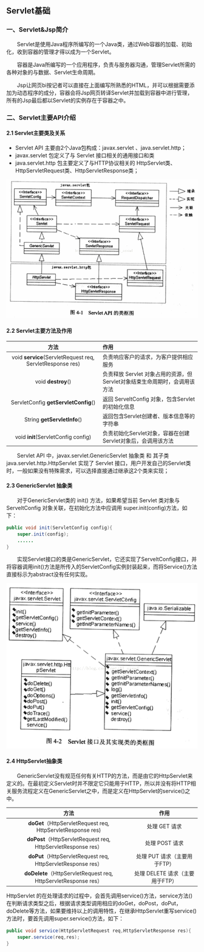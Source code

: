 ## Servlet基础

### 一、Servlet&Jsp简介

&emsp;&emsp;Servlet是使用Java程序所编写的一个Java类，通过Web容器的加载、初始化，收到容器的管理才得以成为一个Servlet。

&emsp;&emsp;容器是Java所编写的一个应用程序，负责与服务器沟通，管理Servlet所需的各种对象的与数据、Servlet生命周期。

&emsp;&emsp;Jsp让网页bi按记者可以直接在上面编写所熟悉的HTML，并可以根据需要添加为动态程序的成分，容器会将Jsp网页转译Servlet并加载到容器中进行管理，所有的Jsp最后都以Servlet的实例存在于容器之中。

### 二、Servlet主要API介绍

#### 2.1 Servlet主要类及关系

+ Servlet API 主要由2个Java包构成：javax.servlet 、java.servlet.http；
+ javax.servlet 包定义了与 Servlet 接口相关的通用接口和类
+ java.servlet.http 包主要定义了与HTTP协议相关的 HttpServlet类、HttpServletRequest类、HttpServletResponse类；

<img src="../../images/3.1Servlet相关api.png" alt="3.1Servlet相关api" style="zoom:67%;" />

#### 2.2 Servlet主要方法及作用

|                           方法                            | 作用                                                         |
| :-------------------------------------------------------: | :----------------------------------------------------------- |
| void **service**(ServletRequest req, ServletResponse res) | 负责响应客户的请求，为客户提供相应服务                       |
|                    void **destroy**()                     | 负责释放 Servlet 对象占用的资源，但Servlet对象结束生命周期时，会调用该方法 |
|           ServletConfig **getServletConfig**()            | 返回 ServeltConfig 对象，包含Servlet的初始化信息             |
|                String **getServletInfo**()                | 返回包含Servlet创建者、版本信息等的字符串                    |
|            void **init**(ServletConfig config)            | 负责初始化Servlet对象，容器在创建Servlet对象后，会调用该方法 |

&emsp;&emsp;Servlet API 中，javax.servlet.GenericServlet 抽象类 和 其子类 java.servlet.http.HttpServlet 实现了 Servlet 接口，用户开发自己的Servlet类时，一般如果没有特殊需求，可以选择直接通过继承这2个类来实现；

#### 2.3 **GenericServlet 抽象类**

&emsp;&emsp;对于GenericServlet类的 init() 方法，如果希望当前 Servlet 类对象与 ServeltConfig 对象关联，在初始化方法中应调用 super.init(config)方法，如下：

```java
public void init(ServletConfig config){
    super.init(config);
    ......
}
```

&emsp;&emsp;实现Servlet接口的类是GenericServlet，它还实现了ServeltConfig接口，并将容器调用init()方法是所传入的ServletConfig实例封装起来，而将Service()方法直接标示为abstract没有任何实现。

<img src="../../images/3.1Servlet接口及其实现.png" alt="3.1Servlet接口及其实现" style="zoom: 67%;" />

#### 2.4 HttpServlet抽象类

&emsp;&emsp;GenericServlet没有规范任何有关HTTP的方法，而是由它的HttpServlet来定义的。在最初定义Servlet时并不限定它只能用于HTTP，所以并没有将HTTP相关服务流程定义在GenericServlet之中，而是定义在HttpServlet的service()之中。

|                             方法                             |              作用               |
| :----------------------------------------------------------: | :-----------------------------: |
| **doGet**（HttpServletRequest req, HttpServletResponse res)  |          处理 GET 请求          |
| **doPost**（HttpServletRequest req, HttpServletResponse res） |         处理 POST 请求          |
| **doPut**（HttpServletRequest req, HttpServletResponse res） |  处理 PUT 请求（主要用于FTP）   |
| **doDelete**（HttpServletRequest req, HttpServletResponse res） | 处理 DELETE 请求（主要用于FTP） |

HttpServlet 的在处理请求的过程中，会首先调用service()方法，service方法()在判断请求类型之后，根据请求类型调用相应的doGet，doPost，doPut，doDelete等方法，如果要维持以上的调用特性，在继承HttpServlet重写service()方法时，要首先调用super.service()方法，如下：

```java
public void service(HttpServletRequest req,HttpServletResponse res){
    super.service(req,res);
}
```

